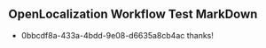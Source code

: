 ## OpenLocalization Workflow Test MarkDown
* 0bbcdf8a-433a-4bdd-9e08-d6635a8cb4ac thanks!

<!--HONumber=Jul16_HO3-->


